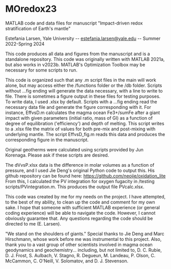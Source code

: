 # MOredox23

MATLAB code and data files for manuscript "Impact-driven redox stratification of Earth's mantle"

Estefania Larsen, Yale University -- estefania.larsen@yale.edu -- Summer 2022-Spring 2024

This code produces all data and figures from the manuscript and is a standalone repository. This code was originally written with MATLAB 2021a, but also works in v2023b. MATLAB's Optimization Toolbox may be necessary for some scripts to run.

This code is organized such that any .m script files in the main will work alone, but may access either the /functions folder or the /db folder.
Scripts without ...fig ending will generate the data necessary, with a line to write to file. There is sometimes a figure output in these files for testing purposes.
To write data, I used .xlsx by default. Scripts with a ...fig ending read the necessary data file and generate the figure corresponding with it. 
For instance, EffvsD.m calculates the magma ocean Fe3+/sumFe after a giant impact with given parameters (initial ratio, mass of GI) as a function of degree of
equilibration ('efficiency') and depth of melting. This script writes to a .xlsx file the matrix of values for both pre-mix and post-mixing with underlying mantle.
The script EffvsD_fig.m reads this data and produces the corresponding figure in the manuscript.

Original geotherms were calculated using scripts provided by Jun Korenaga. Please ask if these scripts are desired.

The dVvsP.xlsx data is the difference in molar volumes as a function of pressure, and I used Jie Deng's original Python code to output this. His github repository can
be found here: https://github.com/neojie/oxidation_lite
From this, I calculated the PV integration for oxygen fugacity in /testing scripts/PVintegration.m. This produces the output file PVcalc.xlsx.

This code was created by me for my needs on the project. I have attempted, to the best of my ability, to clean up the code and comment for my own sake. I hope that 
someone with sufficient MATLAB experience (or general coding experience) will be able to navigate the code. However, I cannot obviously guarantee that. Any questions
regarding the code should be directed to me (E. Larsen).

"We stand on the shoulders of giants."
Special thanks to Jie Deng and Marc Hirschmann, whose work before me was instrumental to this project.
Also, thank you to a vast group of other scientists involved in magma ocean geodynamics and geochemistry... including, but not limited to, D. C. Rubie, D. J. Frost, 
S. Aulbach, V. Stagno, R. Degueun, M. Landeau, P. Olson, C. McCammon, C. O'Neill, V. Solomatov, and D. J. Stevenson.
